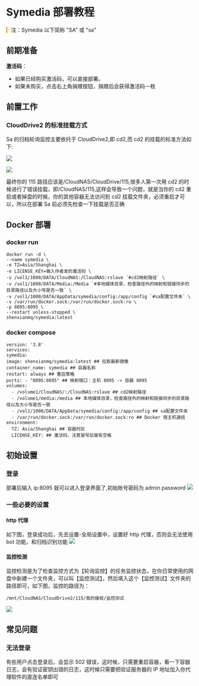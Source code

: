 # Symedia 部署教程

<span style="border-left: 3px solid orange; padding-left: 10px;">注：Symedia 以下简称 "SA" 或 "sa"
</span>

## 前期准备

**激活码**：

- 如果已经购买激活码，可以直接部署。
- 如果未购买，点击右上角捐赠按钮，捐赠后会获得激活码一枚

## 前置工作

### CloudDrive2 的标准挂载方式

Sa 的归档轮询监控主要依托于 CloudDrive2,即 cd2,而 cd2 的挂载的标准方法如下:

![](https://images.symedia.top/2025/04/06/20250406231003982.png)

![](https://images.symedia.top/2025/04/06/20250406231058061.png)

最终你的 115 路径应该是/CloudNAS/CloudDrive/115,很多人第一次用 cd2 的时候进行了错误挂载，即/CloudNAS/115,这样会导致一个问题，就是当你的 cd2 重启或者掉盘的时候，你的其他容器无法访问到 cd2 挂载文件夹，必须重启才可以，所以在部署 Sa 前必须先检查一下挂载是否正确

## Docker 部署

### docker run

```shell
docker run -d \
--name symedia \
-e TZ=Asia/Shanghai \
-e LICENSE_KEY=输入作者发的激活码 \
-v /vol1/1000/DATA/CloudNAS:/CloudNAS:rslave `#cd2映射路径` \
-v /vol1/1000/DATA/Media:/Media `#本地媒体目录，检查路径外的映射和链接同步的目录路径以及大小写是否一致` \
-v /vol1/1000/DATA/AppData/symedia/config:/app/config `#sa配置文件夹` \
-v /var/run/docker.sock:/var/run/docker.sock:ro \
-p 8095:8095 \
--restart unless-stopped \
shenxianmq/symedia:latest
```

### docker compose

```shell
version: '3.8'
services:
symedia:
image: shenxianmq/symedia:latest ## 拉取最新镜像
container_name: symedia ## 容器名称
restart: always ## 重启策略
ports: - "8095:8095" ## 映射端口：主机 8095 -> 容器 8095
volumes:
  - /volume1/CloudNAS/:/CloudNAS:rslave ## cd2映射路径
  - /volume1/media:/media ## 本地媒体目录，检查路径外的映射和链接同步的目录路径以及大小写是否一致
  - /vol1/1000/DATA/AppData/symedia/config:/app/config ## sa配置文件夹
  - /var/run/docker.sock:/var/run/docker.sock:ro ## Docker 宿主机通信
environment:
  TZ: Asia/Shanghai ## 容器时区
  LICENSE_KEY: ## 激活码，注意冒号后面有空格
```

## 初始设置

### 登录

部署后输入 ip:8095 就可以进入登录界面了,初始账号密码为 admin password
![](https://images.symedia.top/2025/04/06/20250406231457183.png)

### 一些必要的设置

#### http 代理

如下图，登录成功后，先去设置-全局设置中，设置好 http 代理，否则会无法使用 bot 功能，和归档识别功能
![](https://images.symedia.top/2025/04/06/20250406231648215.png)

#### 监控检测

监控检测是为了检查监控方式为【轮询监控】的任务监控状态，在你日常使用的网盘中新建一个文件夹，可以叫【监控测试】，然后填入这个【监控测试】文件夹的路径即可，如下图，监控的路径为：

```shell
/mnt/CloudNAS/CloudDrive2/115/我的接收/监控测试
```

![](https://images.symedia.top/2025/04/06/20250406231718774.png)

## 常见问题

### 无法登录

有些用户点击登录后，会显示 502 错误，这时候，只需要重启容器，看一下容器日志，会有验证密钥出错的日志，这时候只需要把验证服务器的 IP 地址加入你代理软件的直连名单即可
